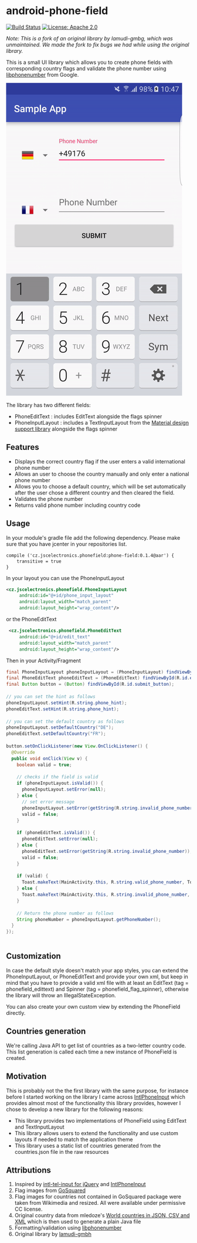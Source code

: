 # android-phone-field
[![Build Status](https://travis-ci.com/JSC-electronics/android-phone-field.svg?branch=master)](https://travis-ci.com/JSC-electronics/android-phone-field)
[![License: Apache 2.0](https://img.shields.io/badge/license-Apache--2.0-green.svg)](https://github.com/JSC-electronics/android-phone-field/blob/master/LICENSE)

*Note: This is a fork of an original library by lamudi-gmbg, which was unmaintained. We made the fork to fix bugs we had while using the original library.*

This is a small UI library which allows you to create phone fields with corresponding country flags and validate the phone number using [libphonenumber](https://github.com/googlei18n/libphonenumber) from Google.

![alt text]( https://raw.githubusercontent.com/JSC-electronics/android-phone-field/master/phone-field.gif "Sample App")

The library has two different fields:

 * PhoneEditText : includes EditText alongside the flags spinner
 * PhoneInputLayout : includes a TextInputLayout from the [Material design support library](https://material.io/develop/) alongside the flags spinner 
 
## Features
 
 * Displays the correct country flag if the user enters a valid international phone number
 * Allows an user to choose the country manually and only enter a national phone number
 * Allows you to choose a default country, which will be set automatically after the user chose a different country and then cleared the field.
 * Validates the phone number 
 * Returns valid phone number including country code
 
## Usage

In your module's gradle file add the following dependency. Please make sure that you have jcenter in your repositories list.

```
compile ('cz.jscelectronics.phonefield:phone-field:0.1.4@aar') {
    transitive = true
}
```

 In your layout you can use the PhoneInputLayout 
 
```xml
<cz.jscelectronics.phonefield.PhoneInputLayout
     android:id="@+id/phone_input_layout"
     android:layout_width="match_parent"
     android:layout_height="wrap_content"/>
```
 
 or the PhoneEditText
 
```xml
 <cz.jscelectronics.phonefield.PhoneEditText
     android:id="@+id/edit_text"
     android:layout_width="match_parent"
     android:layout_height="wrap_content"/>
```

Then in your Activity/Fragment

 
```java 
final PhoneInputLayout phoneInputLayout = (PhoneInputLayout) findViewById(R.id.phone_input_layout);
final PhoneEditText phoneEditText = (PhoneEditText) findViewById(R.id.edit_text);
final Button button = (Button) findViewById(R.id.submit_button);

// you can set the hint as follows
phoneInputLayout.setHint(R.string.phone_hint);
phoneEditText.setHint(R.string.phone_hint);

// you can set the default country as follows
phoneInputLayout.setDefaultCountry("DE");
phoneEditText.setDefaultCountry("FR");

button.setOnClickListener(new View.OnClickListener() {
  @Override
  public void onClick(View v) {
    boolean valid = true;
    
    // checks if the field is valid 
    if (phoneInputLayout.isValid()) {
      phoneInputLayout.setError(null);
    } else {
      // set error message
      phoneInputLayout.setError(getString(R.string.invalid_phone_number));
      valid = false;
    }

    if (phoneEditText.isValid()) {
      phoneEditText.setError(null);
    } else {
      phoneEditText.setError(getString(R.string.invalid_phone_number));
      valid = false;
    }

    if (valid) {
      Toast.makeText(MainActivity.this, R.string.valid_phone_number, Toast.LENGTH_LONG).show();
    } else {
      Toast.makeText(MainActivity.this, R.string.invalid_phone_number, Toast.LENGTH_LONG).show();
    }
    
    // Return the phone number as follows
    String phoneNumber = phoneInputLayout.getPhoneNumber();
  }
});
 
```

## Customization

In case the default style doesn't match your app styles, you can extend the PhoneInputLayout, or PhoneEditText and provide your own xml, but keep in mind that you have to provide a valid xml file with at least an EditText (tag = phonefield_edittext) and Spinner (tag = phonefield_flag_spinner), otherwise the library will throw an IllegalStateException.

You can also create your own custom view by extending the PhoneField directly. 

## Countries generation
We're calling Java API to get list of countries as a two-letter country code. This list generation is called each time a new instance of PhoneField is created.

## Motivation
This is probably not the the first library with the same purpose, for instance before I started working on the library I came across [IntlPhoneInput](https://github.com/Rimoto/IntlPhoneInput) which provides almost most of the functionality this library provides, however I chose to develop a new library for the following reasons: 
 
 * This library provides two implementations of PhoneField using EditText and TextInputLayout
 * This library allows users to extend the functionality and use custom layouts if needed to match the application theme
 * This library uses a static list of countries generated from the countries.json file in the raw resources 

## Attributions  

 1. Inspired by [intl-tel-input for jQuery](https://github.com/jackocnr/intl-tel-input) and [IntlPhoneInput](https://github.com/Rimoto/IntlPhoneInput)
 2. Flag images from [GoSquared](https://www.gosquared.com/resources/flag-icons/)
 3. Flag images for countries not contained in GoSquared package were taken from Wikimedia and resized. All were available under permissive CC license.
 4. Original country data from mledoze's [World countries in JSON, CSV and XML](https://github.com/mledoze/countries) which is then used to generate a plain Java file
 5. Formatting/validation using [libphonenumber](https://github.com/googlei18n/libphonenumber)
 6. Original library by [lamudi-gmbh](https://github.com/lamudi-gmbh/android-phone-field)
